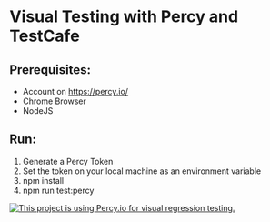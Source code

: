 # Visual Testing with Percy and TestCafe

## Prerequisites:
- Account on https://percy.io/
- Chrome Browser
- NodeJS

## Run:
1. Generate a Percy Token
2. Set the token on your local machine as an environment variable
3. npm install
4. npm run test:percy

[![This project is using Percy.io for visual regression testing.](https://percy.io/static/images/percy-badge.svg)](https://percy.io/03093840/testcafe-visual)
